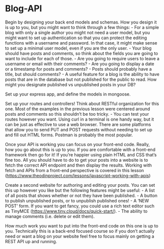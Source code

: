 # Blog-API

Begin by designing your back end models and schemas. How you design it is up to you, but you might want to think through a few things: - For a simple blog with only a single author you might not need a user model, but you might want to set up authentication so that you can protect the editing functions with a username and password. In that case, it might make sense to set up a minimal user model, even if you are the only user. - Your blog should have posts and comments, so think about the fields you are going to want to include for each of those. - Are you going to require users to leave a username or email with their comments? - Are you going to display a date or a timestamp for posts and comments? - Posts should probably have a title, but should comments? - A useful feature for a blog is the ability to have posts that are in the database but not published for the public to read. How might you designate published vs unpublished posts in your DB? 

Set up your express app, and define the models in mongoose. 

Set up your routes and controllers! Think about RESTful organization for this one. Most of the examples in the previous lesson were centered around posts and comments so this shouldn’t be too tricky. - You can test your routes however you want. Using curl in a terminal is one handy way, but it can be just as effective to use a web browser. There are some platforms that allow you to send PUT and POST requests without needing to set up and fill out HTML forms. Postman is probably the most popular. 

Once your API is working you can focus on your front-end code. Really, how you go about this is up to you. If you are comfortable with a front-end framework then go for it! If you’re happier using plain HTML and CSS that’s fine too. All you should have to do to get your posts into a website is to fetch the correct API endpoint and then display the results. Working with fetch and APIs from a front-end perspective is covered in this lesson (https://www.theodinproject.com/lessons/javascript-working-with-apis)

Create a second website for authoring and editing your posts. You can set this up however you like but the following features might be useful: - A list of all posts that shows whether or not they have been published. - A button to publish unpublished posts, or to unpublish published ones! - A ‘NEW POST’ form. If you want to get fancy, you could use a rich text editor such as TinyMCE (https://www.tiny.cloud/docs/quick-start/). - The ability to manage comments (i.e. delete or edit them). 

How much work you want to put into the front-end code on this one is up to you. Technically this is a back-end focused course so if you don’t actually need or want a blog on your website feel free to focus mainly on getting a REST API up and running. 
